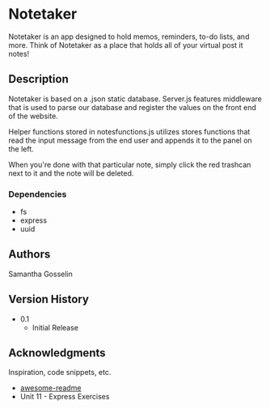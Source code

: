 # Notetaker

Notetaker is an app designed to hold memos, reminders, to-do lists, and more. Think of Notetaker as a place that holds all of your virtual post it notes!

## Description

Notetaker is based on a .json static database. Server.js features middleware that is used to parse our database and register the values on the front end of the website.

Helper functions stored in notesfunctions.js utilizes stores functions that read the input message from the end user and appends it to the panel on the left.

When you're done with that particular note, simply click the red trashcan next to it and the note will be deleted.


### Dependencies

* fs
* express
* uuid

## Authors

Samantha Gosselin

## Version History

* 0.1
    * Initial Release


## Acknowledgments

Inspiration, code snippets, etc.
* [awesome-readme](https://github.com/matiassingers/awesome-readme)
* Unit 11 - Express Exercises